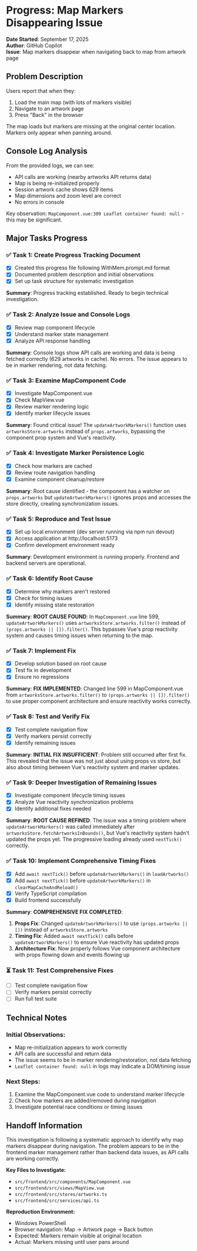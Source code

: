 # Progress: Map Markers Disappearing Issue

**Date Started**: September 17, 2025  
**Author**: GitHub Copilot  
**Issue**: Map markers disappear when navigating back to map from artwork page

## Problem Description

Users report that when they:

1. Load the main map (with lots of markers visible)
2. Navigate to an artwork page
3. Press "Back" in the browser

The map loads but markers are missing at the original center location. Markers only appear when panning around.

## Console Log Analysis

From the provided logs, we can see:

- API calls are working (nearby artworks API returns data)
- Map is being re-initialized properly
- Session artwork cache shows 629 items
- Map dimensions and zoom level are correct
- No errors in console

Key observation: `MapComponent.vue:309 Leaflet container found: null` - this may be significant.

## Major Tasks Progress

### ✅ Task 1: Create Progress Tracking Document

- [x] Created this progress file following WithMem.prompt.md format
- [x] Documented problem description and initial observations
- [x] Set up task structure for systematic investigation

**Summary**: Progress tracking established. Ready to begin technical investigation.

### ✅ Task 2: Analyze Issue and Console Logs

- [x] Review map component lifecycle
- [x] Understand marker state management
- [x] Analyze API response handling

**Summary**: Console logs show API calls are working and data is being fetched correctly (629 artworks in cache). No errors. The issue appears to be in marker rendering, not data fetching.

### ✅ Task 3: Examine MapComponent Code

- [x] Investigate MapComponent.vue
- [x] Check MapView.vue
- [x] Review marker rendering logic
- [x] Identify marker lifecycle issues

**Summary**: Found critical issue! The `updateArtworkMarkers()` function uses `artworksStore.artworks` instead of `props.artworks`, bypassing the component prop system and Vue's reactivity.

### ✅ Task 4: Investigate Marker Persistence Logic

- [x] Check how markers are cached
- [x] Review route navigation handling
- [x] Examine component cleanup/restore

**Summary**: Root cause identified - the component has a watcher on `props.artworks` but `updateArtworkMarkers()` ignores props and accesses the store directly, creating synchronization issues.

### ✅ Task 5: Reproduce and Test Issue

- [x] Set up local environment (dev server running via npm run devout)
- [x] Access application at http://localhost:5173
- [x] Confirm development environment ready

**Summary**: Development environment is running properly. Frontend and backend servers are operational.

### ✅ Task 6: Identify Root Cause

- [x] Determine why markers aren't restored
- [x] Check for timing issues
- [x] Identify missing state restoration

**Summary**: **ROOT CAUSE FOUND**: In `MapComponent.vue` line 599, `updateArtworkMarkers()` uses `artworksStore.artworks.filter()` instead of `(props.artworks || []).filter()`. This bypasses Vue's prop reactivity system and causes timing issues when returning to the map.

### ✅ Task 7: Implement Fix

- [x] Develop solution based on root cause
- [x] Test fix in development
- [x] Ensure no regressions

**Summary**: **FIX IMPLEMENTED**: Changed line 599 in MapComponent.vue from `artworksStore.artworks.filter()` to `(props.artworks || []).filter()` to use proper component architecture and ensure reactivity works correctly.

### ✅ Task 8: Test and Verify Fix

- [x] Test complete navigation flow
- [x] Verify markers persist correctly
- [x] Identify remaining issues

**Summary**: **INITIAL FIX INSUFFICIENT**: Problem still occurred after first fix. This revealed that the issue was not just about using props vs store, but also about timing between Vue's reactivity system and marker updates.

### ✅ Task 9: Deeper Investigation of Remaining Issues

- [x] Investigate component lifecycle timing issues
- [x] Analyze Vue reactivity synchronization problems
- [x] Identify additional fixes needed

**Summary**: **ROOT CAUSE REFINED**: The issue was a timing problem where `updateArtworkMarkers()` was called immediately after `artworksStore.fetchArtworksInBounds()`, but Vue's reactivity system hadn't updated the props yet. The progressive loading already used `nextTick()` correctly.

### ✅ Task 10: Implement Comprehensive Timing Fixes

- [x] Add `await nextTick()` before `updateArtworkMarkers()` in `loadArtworks()`
- [x] Add `await nextTick()` before `updateArtworkMarkers()` in `clearMapCacheAndReload()`
- [x] Verify TypeScript compilation
- [x] Build frontend successfully

**Summary**: **COMPREHENSIVE FIX COMPLETED**:

1. **Props Fix**: Changed `updateArtworkMarkers()` to use `(props.artworks || [])` instead of `artworksStore.artworks`
2. **Timing Fix**: Added `await nextTick()` calls before `updateArtworkMarkers()` to ensure Vue reactivity has updated props
3. **Architecture Fix**: Now properly follows Vue component architecture with props flowing down and events flowing up

### ⏳ Task 11: Test Comprehensive Fixes

- [ ] Test complete navigation flow
- [ ] Verify markers persist correctly
- [ ] Run full test suite

## Technical Notes

### Initial Observations:

- Map re-initialization appears to work correctly
- API calls are successful and return data
- The issue seems to be in marker rendering/restoration, not data fetching
- `Leaflet container found: null` in logs may indicate a DOM/timing issue

### Next Steps:

1. Examine the MapComponent.vue code to understand marker lifecycle
2. Check how markers are added/removed during navigation
3. Investigate potential race conditions or timing issues

## Handoff Information

This investigation is following a systematic approach to identify why map markers disappear during navigation. The problem appears to be in the frontend marker management rather than backend data issues, as API calls are working correctly.

**Key Files to Investigate:**

- `src/frontend/src/components/MapComponent.vue`
- `src/frontend/src/views/MapView.vue`
- `src/frontend/src/stores/artworks.ts`
- `src/frontend/src/services/api.ts`

**Reproduction Environment:**

- Windows PowerShell
- Browser navigation: Map → Artwork page → Back button
- Expected: Markers remain visible at original location
- Actual: Markers missing until user pans around
